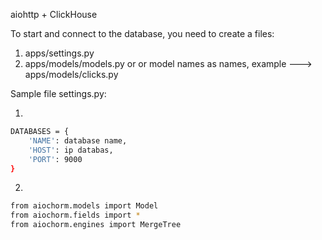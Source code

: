 aiohttp + ClickHouse 

To start and connect to the database, you need to create a files: 
1) apps/settings.py
2) apps/models/models.py or or model names as names, example ---> apps/models/clicks.py


Sample file settings.py:

1)
```sh
DATABASES = {
    'NAME': database name,
    'HOST': ip databas,
    'PORT': 9000
}
```
2)
```sh
from aiochorm.models import Model
from aiochorm.fields import *
from aiochorm.engines import MergeTree
```
